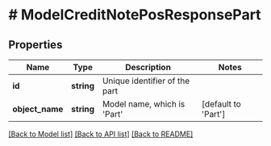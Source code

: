 # # ModelCreditNotePosResponsePart

## Properties

Name | Type | Description | Notes
------------ | ------------- | ------------- | -------------
**id** | **string** | Unique identifier of the part |
**object_name** | **string** | Model name, which is &#39;Part&#39; | [default to 'Part']

[[Back to Model list]](../../README.md#models) [[Back to API list]](../../README.md#endpoints) [[Back to README]](../../README.md)
